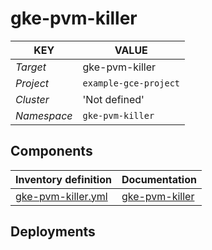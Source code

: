 # gke-pvm-killer 

| KEY | VALUE |
| --- | --- |
| *Target* | gke-pvm-killer |
| *Project*     | `example-gce-project`|
| *Cluster*     |  'Not defined'  |
| *Namespace*   | `gke-pvm-killer` |

## Components
| Inventory definition | Documentation |
| --- | --- |
|[gke-pvm-killer.yml](../../inventory/classes/components/gke-pvm-killer.yml)| [gke-pvm-killer](docs/gke-pvm-killer-readme.md)|

## Deployments
